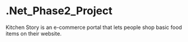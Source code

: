 # .Net_Phase2_Project
Kitchen Story is an e-commerce portal that lets people shop basic food items on their website.
